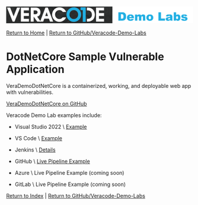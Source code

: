![Veracode Demo Labs](/images/veracode-demo-labs-banner-wide.png)

[Return to Home](/)  |  [Return to GitHub/Veracode-Demo-Labs](https://github.com/veracode-demo-labs)


# DotNetCore Sample Vulnerable Application

VeraDemoDotNetCore is a containerized, working, and deployable web app with vulnerabilities.

[VeraDemoDotNetCore on GitHub](https://github.com/veracode-demo-labs/verademo-dotnetcore)

Veracode Demo Lab examples include:

* Visual Studio 2022 \ [Example](/docs/IDEs/Visual-Studio-2022.md)

* VS Code \ [Example](/docs/IDEs/Visual-Studio-Code.md)

* Jenkins \ [Details](/docs/CI-CD/Jenkins.md)

* GitHub \ [Live Pipeline Example](https://github.com/veracode-demo-labs/verademo-dotnetcore/actions)

* Azure  \ Live Pipeline Example (coming soon)

* GitLab \ Live Pipeline Example (coming soon)

[Return to Index](/)  |  [Return to GitHub/Veracode-Demo-Labs](https://github.com/veracode-demo-labs)